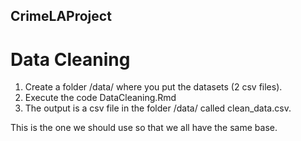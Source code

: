 ## CrimeLAProject

# Data Cleaning

1) Create a folder /data/ where you put the datasets (2 csv files).
2) Execute the code DataCleaning.Rmd
3) The output is a csv file in the folder /data/ called clean_data.csv.

This is the one we should use so that we all have the same base.


